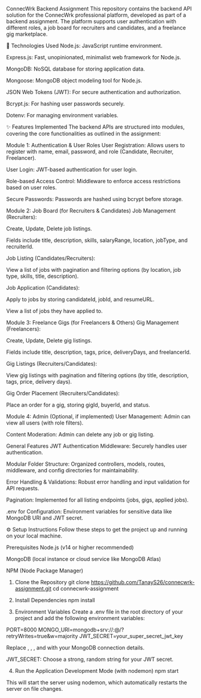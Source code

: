 ConnecWrk Backend Assignment
This repository contains the backend API solution for the ConnecWrk professional platform, developed as part of a backend assignment. The platform supports user authentication with different roles, a job board for recruiters and candidates, and a freelance gig marketplace.

🚀 Technologies Used
Node.js: JavaScript runtime environment.

Express.js: Fast, unopinionated, minimalist web framework for Node.js.

MongoDB: NoSQL database for storing application data.

Mongoose: MongoDB object modeling tool for Node.js.

JSON Web Tokens (JWT): For secure authentication and authorization.

Bcrypt.js: For hashing user passwords securely.

Dotenv: For managing environment variables.

✨ Features Implemented
The backend APIs are structured into modules, covering the core functionalities as outlined in the assignment:

Module 1: Authentication & User Roles
User Registration: Allows users to register with name, email, password, and role (Candidate, Recruiter, Freelancer).

User Login: JWT-based authentication for user login.

Role-based Access Control: Middleware to enforce access restrictions based on user roles.

Secure Passwords: Passwords are hashed using bcrypt before storage.

Module 2: Job Board (for Recruiters & Candidates)
Job Management (Recruiters):

Create, Update, Delete job listings.

Fields include title, description, skills, salaryRange, location, jobType, and recruiterId.

Job Listing (Candidates/Recruiters):

View a list of jobs with pagination and filtering options (by location, job type, skills, title, description).

Job Application (Candidates):

Apply to jobs by storing candidateId, jobId, and resumeURL.

View a list of jobs they have applied to.

Module 3: Freelance Gigs (for Freelancers & Others)
Gig Management (Freelancers):

Create, Update, Delete gig listings.

Fields include title, description, tags, price, deliveryDays, and freelancerId.

Gig Listings (Recruiters/Candidates):

View gig listings with pagination and filtering options (by title, description, tags, price, delivery days).

Gig Order Placement (Recruiters/Candidates):

Place an order for a gig, storing gigId, buyerId, and status.

Module 4: Admin (Optional, if implemented)
User Management: Admin can view all users (with role filters).

Content Moderation: Admin can delete any job or gig listing.

General Features
JWT Authentication Middleware: Securely handles user authentication.

Modular Folder Structure: Organized controllers, models, routes, middleware, and config directories for maintainability.

Error Handling & Validations: Robust error handling and input validation for API requests.

Pagination: Implemented for all listing endpoints (jobs, gigs, applied jobs).

.env for Configuration: Environment variables for sensitive data like MongoDB URI and JWT secret.

⚙️ Setup Instructions
Follow these steps to get the project up and running on your local machine.

Prerequisites
Node.js (v14 or higher recommended)

MongoDB (local instance or cloud service like MongoDB Atlas)

NPM (Node Package Manager)

1. Clone the Repository
   git clone https://github.com/TanayS26/connecwrk-assignment.git
   cd connecwrk-assignment

2. Install Dependencies
   npm install

3. Environment Variables
   Create a .env file in the root directory of your project and add the following environment variables:

PORT=8000
MONGO_URI=mongodb+srv://<username>:<password>@<cluster-url>/<database-name>?retryWrites=true&w=majority
JWT_SECRET=your_super_secret_jwt_key

Replace <username>, <password>, <cluster-url>, and <database-name> with your MongoDB connection details.

JWT_SECRET: Choose a strong, random string for your JWT secret.

4. Run the Application
   Development Mode (with nodemon)
   npm start

This will start the server using nodemon, which automatically restarts the server on file changes.
